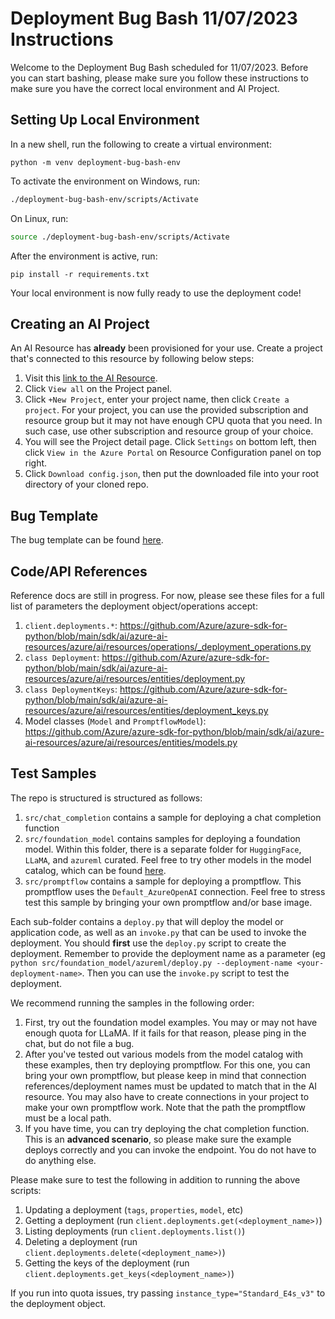 # Deployment Bug Bash 11/07/2023 Instructions

Welcome to the Deployment Bug Bash scheduled for 11/07/2023. Before you can start bashing, please make sure you follow these instructions to make sure you have the correct
local environment and AI Project.

## Setting Up Local Environment

In a new shell, run the following to create a virtual environment:

```shell
python -m venv deployment-bug-bash-env
```

To activate the environment on Windows, run:

```cmd
./deployment-bug-bash-env/scripts/Activate
```

On Linux, run:

```bash
source ./deployment-bug-bash-env/scripts/Activate
```

After the environment is active, run:

```shell
pip install -r requirements.txt
```

Your local environment is now fully ready to use the deployment code!

## Creating an AI Project

An AI Resource has **already** been provisioned for your use. Create a project that's connected to this resource by following below steps:

1. Visit this [link to the AI Resource](https://int.ai.azure.com/manage/overview?wsid=/subscriptions/b17253fa-f327-42d6-9686-f3e553e24763/resourceGroups/rg-deploymentbugbash/providers/Microsoft.MachineLearningServices/workspaces/deployment_bug_bash&tid=72f988bf-86f1-41af-91ab-2d7cd011db47).
1. Click `View all` on the Project panel.
1. Click `+New Project`, enter your project name, then click `Create a project`. For your project, you can use the provided subscription and resource group but it may not have enough CPU quota that you need. In such case, use other subscription and resource group of your choice.
1. You will see the Project detail page. Click `Settings` on bottom left, then click `View in the Azure Portal` on Resource Configuration panel on top right.
1. Click `Download config.json`, then put the downloaded file into your root directory of your cloned repo.

<!--
```
python ./scripts/create_project.py --project-name <name of your project>
```

If you run into permission issues, ping in the chat and you will be given access to the test subscription.
-->

## Bug Template

The bug template can be found [here](https://aka.ms/aistudio/createbug).

## Code/API References

Reference docs are still in progress. For now, please see these files for a full list of parameters the deployment object/operations accept:

1. `client.deployments.*`: https://github.com/Azure/azure-sdk-for-python/blob/main/sdk/ai/azure-ai-resources/azure/ai/resources/operations/_deployment_operations.py
1. `class Deployment`: https://github.com/Azure/azure-sdk-for-python/blob/main/sdk/ai/azure-ai-resources/azure/ai/resources/entities/deployment.py
1. `class DeploymentKeys`: https://github.com/Azure/azure-sdk-for-python/blob/main/sdk/ai/azure-ai-resources/azure/ai/resources/entities/deployment_keys.py
1. Model classes (`Model` and `PromptflowModel`): https://github.com/Azure/azure-sdk-for-python/blob/main/sdk/ai/azure-ai-resources/azure/ai/resources/entities/models.py 

## Test Samples

The repo is structured is structured as follows:

1. `src/chat_completion` contains a sample for deploying a chat completion function
1. `src/foundation_model` contains samples for deploying a foundation model. Within this folder, there is a separate folder for `HuggingFace`, `LLaMA`,
and `azureml` curated. Feel free to try other models in the model catalog, which can be found [here](https://int.ai.azure.com/explore/models).
1. `src/promptflow` contains a sample for deploying a promptflow. This promptflow uses the `Default_AzureOpenAI` connection. Feel free to stress
test this sample by bringing your own promptflow and/or base image.

Each sub-folder contains a `deploy.py` that will deploy the model or application code, as well as an `invoke.py` that can be used to invoke the deployment. You should
**first** use the `deploy.py` script to create the deployment. Remember to provide the deployment name as a parameter (eg `python src/foundation_model/azureml/deploy.py --deployment-name <your-deployment-name>`. Then you can use the `invoke.py` script to test the deployment.

We recommend running the samples in the following order:
1. First, try out the foundation model examples. You may or may not have enough quota for LLaMA. If it fails for that reason, please ping in the chat, but do not file a bug.
1. After you've tested out various models from the model catalog with these examples, then try deploying promptflow. For this one, you can bring your own promptflow, but please
keep in mind that connection references/deployment names must be updated to match that in the AI resource. You may also have to create connections in your project to make your
own promptflow work. Note that the path the promptflow must be a local path.
1. If you have time, you can try deploying the chat completion function. This is an **advanced scenario**, so please make sure the example deploys correctly and you can invoke the endpoint. You do not have to do anything else.

Please make sure to test the following in addition to running the above scripts:

1. Updating a deployment (`tags`, `properties`, `model`, etc)
1. Getting a deployment (run `client.deployments.get(<deployment_name>)`)
1. Listing deployments (run `client.deployments.list()`)
1. Deleting a deployment (run `client.deployments.delete(<deployment_name>)`)
1. Getting the keys of the deployment (run `client.deployments.get_keys(<deployment_name>)`)


If you run into quota issues, try passing  `instance_type="Standard_E4s_v3"` to the deployment object.